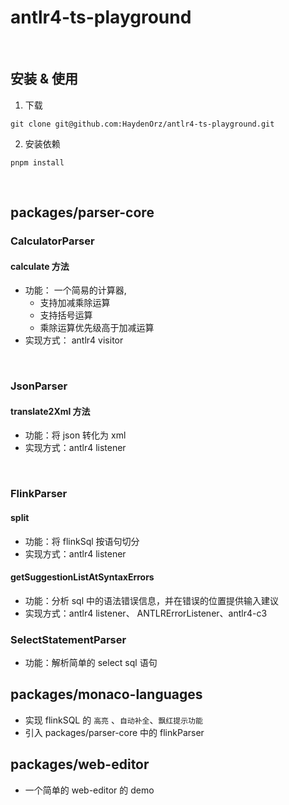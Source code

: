 # antlr4-ts-playground

<br/>

## 安装 & 使用

1. 下载

```shell
git clone git@github.com:HaydenOrz/antlr4-ts-playground.git
```

2. 安装依赖

```shell
pnpm install
```

<br/>

## packages/parser-core

### CalculatorParser

#### calculate 方法

- 功能： 一个简易的计算器,
  - 支持加减乘除运算
  - 支持括号运算
  - 乘除运算优先级高于加减运算
- 实现方式： antlr4 visitor

<br/>

### JsonParser

#### translate2Xml 方法

- 功能：将 json 转化为 xml
- 实现方式：antlr4 listener

<br/>

### FlinkParser

#### split

- 功能：将 flinkSql 按语句切分
- 实现方式：antlr4 listener

#### getSuggestionListAtSyntaxErrors

- 功能：分析 sql 中的语法错误信息，并在错误的位置提供输入建议
- 实现方式：antlr4 listener、 ANTLRErrorListener、antlr4-c3

### SelectStatementParser

- 功能：解析简单的 select sql 语句

## packages/monaco-languages

- 实现 flinkSQL 的 `高亮` 、`自动补全`、`飘红提示功能`
- 引入 packages/parser-core 中的 flinkParser

## packages/web-editor

- 一个简单的 web-editor 的 demo
